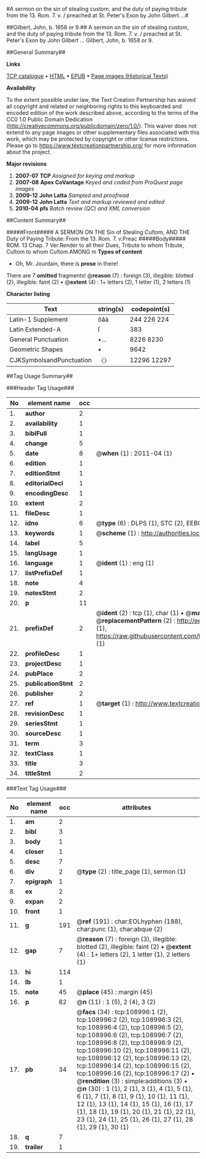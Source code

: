 #A sermon on the sin of stealing custom, and the duty of paying tribute from the 13. Rom. 7. v. / preached at St. Peter's Exon by John Gilbert ...#

##Gilbert, John, b. 1658 or 9.##
A sermon on the sin of stealing custom, and the duty of paying tribute from the 13. Rom. 7. v. / preached at St. Peter's Exon by John Gilbert ...
Gilbert, John, b. 1658 or 9.

##General Summary##

**Links**

[TCP catalogue](http://www.ota.ox.ac.uk/tcp/)  • 
[HTML](http://tei.it.ox.ac.uk/tcp/Texts-HTML/free/A42/A42727.html)  • 
[EPUB](http://tei.it.ox.ac.uk/tcp/Texts-EPUB/free/A42/A42727.epub) • 
[Page images (Historical Texts)](https://historicaltexts.jisc.ac.uk/eebo-19526538e)

**Availability**

To the extent possible under law, the Text Creation Partnership has waived all copyright and related or neighboring rights to this keyboarded and encoded edition of the work described above, according to the terms of the CC0 1.0 Public Domain Dedication (http://creativecommons.org/publicdomain/zero/1.0/). This waiver does not extend to any page images or other supplementary files associated with this work, which may be protected by copyright or other license restrictions. Please go to https://www.textcreationpartnership.org/ for more information about the project.

**Major revisions**

1. __2007-07__ __TCP__ *Assigned for keying and markup*
1. __2007-08__ __Apex CoVantage__ *Keyed and coded from ProQuest page images*
1. __2009-12__ __John Latta__ *Sampled and proofread*
1. __2009-12__ __John Latta__ *Text and markup reviewed and edited*
1. __2010-04__ __pfs__ *Batch review (QC) and XML conversion*

##Content Summary##

#####Front#####
A SERMON ON THE Sin of Stealing Cuſtom, AND THE Duty of Paying Tribute: From the 13. Rom. 7. v.Preac
#####Body#####
ROM. 13 Chap. 7 Ver.Render to all their Dues, Tribute to whom Tribute, Cuſtom to whom Cuſtom.AMONG m
**Types of content**

  * Oh, Mr. Jourdain, there is **prose** in there!

There are 7 **omitted** fragments! 
 @__reason__ (7) : foreign (3), illegible: blotted (2), illegible: faint (2)  •  @__extent__ (4) : 1+ letters (2), 1 letter (1), 2 letters (1)

**Character listing**


|Text|string(s)|codepoint(s)|
|---|---|---|
|Latin-1 Supplement|ôâà|244 226 224|
|Latin Extended-A|ſ|383|
|General Punctuation|•…|8226 8230|
|Geometric Shapes|▪|9642|
|CJKSymbolsandPunctuation|〈〉|12296 12297|

##Tag Usage Summary##

###Header Tag Usage###

|No|element name|occ|attributes|
|---|---|---|---|
|1.|__author__|2||
|2.|__availability__|1||
|3.|__biblFull__|1||
|4.|__change__|5||
|5.|__date__|8| @__when__ (1) : 2011-04 (1)|
|6.|__edition__|1||
|7.|__editionStmt__|1||
|8.|__editorialDecl__|1||
|9.|__encodingDesc__|1||
|10.|__extent__|2||
|11.|__fileDesc__|1||
|12.|__idno__|6| @__type__ (6) : DLPS (1), STC (2), EEBO-CITATION (1), OCLC (1), VID (1)|
|13.|__keywords__|1| @__scheme__ (1) : http://authorities.loc.gov/ (1)|
|14.|__label__|5||
|15.|__langUsage__|1||
|16.|__language__|1| @__ident__ (1) : eng (1)|
|17.|__listPrefixDef__|1||
|18.|__note__|4||
|19.|__notesStmt__|2||
|20.|__p__|11||
|21.|__prefixDef__|2| @__ident__ (2) : tcp (1), char (1)  •  @__matchPattern__ (2) : ([0-9\-]+):([0-9IVX]+) (1), (.+) (1)  •  @__replacementPattern__ (2) : http://eebo.chadwyck.com/downloadtiff?vid=$1&page=$2 (1), https://raw.githubusercontent.com/textcreationpartnership/Texts/master/tcpchars.xml#$1 (1)|
|22.|__profileDesc__|1||
|23.|__projectDesc__|1||
|24.|__pubPlace__|2||
|25.|__publicationStmt__|2||
|26.|__publisher__|2||
|27.|__ref__|1| @__target__ (1) : http://www.textcreationpartnership.org/docs/. (1)|
|28.|__revisionDesc__|1||
|29.|__seriesStmt__|1||
|30.|__sourceDesc__|1||
|31.|__term__|3||
|32.|__textClass__|1||
|33.|__title__|3||
|34.|__titleStmt__|2||


###Text Tag Usage###

|No|element name|occ|attributes|
|---|---|---|---|
|1.|__am__|2||
|2.|__bibl__|3||
|3.|__body__|1||
|4.|__closer__|1||
|5.|__desc__|7||
|6.|__div__|2| @__type__ (2) : title_page (1), sermon (1)|
|7.|__epigraph__|1||
|8.|__ex__|2||
|9.|__expan__|2||
|10.|__front__|1||
|11.|__g__|191| @__ref__ (191) : char:EOLhyphen (188), char:punc (1), char:abque (2)|
|12.|__gap__|7| @__reason__ (7) : foreign (3), illegible: blotted (2), illegible: faint (2)  •  @__extent__ (4) : 1+ letters (2), 1 letter (1), 2 letters (1)|
|13.|__hi__|114||
|14.|__lb__|1||
|15.|__note__|45| @__place__ (45) : margin (45)|
|16.|__p__|82| @__n__ (11) : 1 (5), 2 (4), 3 (2)|
|17.|__pb__|34| @__facs__ (34) : tcp:108996:1 (2), tcp:108996:2 (2), tcp:108996:3 (2), tcp:108996:4 (2), tcp:108996:5 (2), tcp:108996:6 (2), tcp:108996:7 (2), tcp:108996:8 (2), tcp:108996:9 (2), tcp:108996:10 (2), tcp:108996:11 (2), tcp:108996:12 (2), tcp:108996:13 (2), tcp:108996:14 (2), tcp:108996:15 (2), tcp:108996:16 (2), tcp:108996:17 (2)  •  @__rendition__ (3) : simple:additions (3)  •  @__n__ (30) : 1 (1), 2 (1), 3 (1), 4 (1), 5 (1), 6 (1), 7 (1), 8 (1), 9 (1), 10 (1), 11 (1), 12 (1), 13 (1), 14 (1), 15 (1), 16 (1), 17 (1), 18 (1), 19 (1), 20 (1), 21 (1), 22 (1), 23 (1), 24 (1), 25 (1), 26 (1), 27 (1), 28 (1), 29 (1), 30 (1)|
|18.|__q__|7||
|19.|__trailer__|1||
